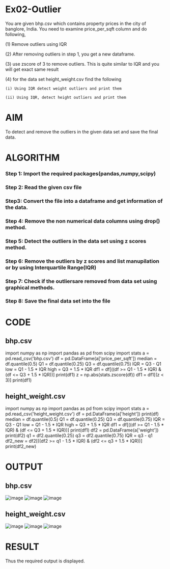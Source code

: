 # Ex02-Outlier

You are given bhp.csv which contains property prices in the city of banglore, India. You need to examine price_per_sqft column and do following,

(1) Remove outliers using IQR 

(2) After removing outliers in step 1, you get a new dataframe.

(3) use zscore of 3 to remove outliers. This is quite similar to IQR and you will get exact same result

(4) for the data set height_weight.csv find the following

    (i) Using IQR detect weight outliers and print them

    (ii) Using IQR, detect height outliers and print them
# AIM
To detect and remove the outliers in the given data set and save the final data.
# ALGORITHM
### Step 1: Import the required packages(pandas,numpy,scipy)

### Step 2: Read the given csv file

### Step3: Convert the file into a dataframe and get information of the data.

### Step 4: Remove the non numerical data columns using drop() method.

### Step 5: Detect the outliers in the data set using z scores method.

### Step 6: Remove the outliers by z scores and list manupilation or by using Interquartile Range(IQR)

### Step 7: Check if the outliersare removed from data set using graphical methods.

### Step 8: Save the final data set into the file

# CODE
## bhp.csv
import numpy as np
import pandas as pd
from scipy import stats
a = pd.read_csv('bhp.csv')
df = pd.DataFrame(a['price_per_sqft'])
median = df.quantile(0.5)
Q1 = df.quantile(0.25)
Q3 = df.quantile(0.75)
IQR = Q3 - Q1
low = Q1 - 1.5 * IQR
high = Q3 + 1.5 * IQR
df1 = df[((df >= Q1 - 1.5 * IQR) & (df <= Q3 + 1.5 * IQR))]
print(df1)
z = np.abs(stats.zscore(df))
df1 = df1[(z < 3)]
print(df1)

## height_weight.csv
import numpy as np
import pandas as pd
from scipy import stats
a = pd.read_csv('height_weight.csv')
df = pd.DataFrame(a['height'])
print(df)
median = df.quantile(0.5)
Q1 = df.quantile(0.25)
Q3 = df.quantile(0.75)
IQR = Q3 - Q1
low = Q1 - 1.5 * IQR
high = Q3 + 1.5 * IQR
df1 = df[((df >= Q1 - 1.5 * IQR) & (df <= Q3 + 1.5 * IQR))]
print(df1)
df2 = pd.DataFrame(a['weight'])
print(df2)
q1 = df2.quantile(0.25)
q3 = df2.quantile(0.75)
IQR = q3 - q1
df2_new = df2[((df2 >= q1 - 1.5 * IQR) & (df2 <= q3 + 1.5 * IQR))]
print(df2_new)

# OUTPUT
## bhp.csv
![image](https://user-images.githubusercontent.com/119558093/229703367-2cca41f4-6a17-49a3-9aa6-124eea10932d.png)
![image](https://user-images.githubusercontent.com/119558093/229703436-84972743-be2f-43ab-b79a-bb374c7d3b1a.png)
![image](https://user-images.githubusercontent.com/119558093/229703551-73e26b14-bdfb-4fd9-b5c6-b142091e5dad.png)

## height_weight.csv
![image](https://user-images.githubusercontent.com/119558093/229703816-852df5ae-e520-46e6-9f50-850063cfe3b4.png)
![image](https://user-images.githubusercontent.com/119558093/229703883-fbd4a24a-0b4b-4af4-a496-4e3b6ca85fca.png)
![image](https://user-images.githubusercontent.com/119558093/229704000-fb2eb55b-4e0f-4cd3-a11b-3c0b6d414ef9.png)

# RESULT
Thus the required output is displayed.











